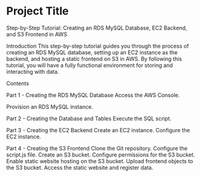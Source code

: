 # Project Title
Step-by-Step Tutorial: Creating an RDS MySQL Database, EC2 Backend, and S3 Frontend in AWS

Introduction
This step-by-step tutorial guides you through the process of creating an RDS MySQL database, setting up an EC2 instance as the backend, and hosting a static frontend on S3 in AWS. By following this tutorial, you will have a fully functional environment for storing and interacting with data.

Contents

Part 1 - Creating the RDS MySQL Database
Access the AWS Console.

Provision an RDS MySQL instance.

Part 2 - Creating the Database and Tables
Execute the SQL script.

Part 3 - Creating the EC2 Backend
Create an EC2 instance.
Configure the EC2 instance.

Part 4 - Creating the S3 Frontend
Clone the Git repository.
Configure the script.js file.
Create an S3 bucket.
Configure permissions for the S3 bucket.
Enable static website hosting on the S3 bucket.
Upload frontend objects to the S3 bucket.
Access the static website and register data.
